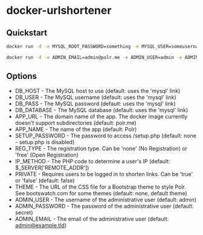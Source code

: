 # docker-urlshortener
## Quickstart

```bash
docker run -d -e MYSQL_ROOT_PASSWORD=something -e MYSQL_USER=someusername -e MYSQL_PASSWORD=somepassword -e MYSQL_DATABASE=somedbname --name shortiedb mysql

docker run -d -e ADMIN_EMAIL=admin@polr.me -e ADMIN_USER=admin -e ADMIN_PASSWORD=letmein -e APP_NAME=TestingPolr -e APP_URL=localhost -e REG_TYPE=free --link shortiedb:mysql mkodockx/docker-urlshortener
```

## Options
* DB_HOST - The MySQL host to use (default: uses the 'mysql' link)
* DB_USER - The MySQL username (default: uses the 'mysql' link)
* DB_PASS - The MySQL password (default: uses the 'mysql' link)
* DB_DATABASE - The MySQL database (default: uses the 'mysql' link)
* APP_URL - The domain name of the app. The docker image currently doesn't support subdirectories (default: polr.me)
* APP_NAME - The name of the app (default: Polr)
* SETUP_PASSWORD - The password to access /setup.php (default: none - setup.php is disabled)
* REG_TYPE - The registration type. Can be 'none' (No Registration) or 'free' (Open Registration)
* IP_METHOD - The PHP code to determine a user's IP (default: $_SERVER['REMOTE_ADDR'])
* PRIVATE - Requires users to be logged in to shorten links. Can be 'true' or 'false' (default: false)
* THEME - The URL of the CSS file for a Bootstrap theme to style Polr. See bootswatch.com for some themes (default: none, default theme)
* ADMIN_USER - The username of the administrative user (default: admin)
* ADMIN_PASSWORD - The password of the administrative user (default: secret)
* ADMIN_EMAIL - The email of the administrative user (default: admin@example.tld)